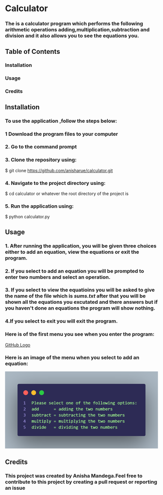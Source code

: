 # Calculator

### The is a calculator program which performs the following  arithmetic operations adding,multiplication,subtraction and division and it also allows you to see the equations you.

## Table of Contents
### Installation
### Usage
### Credits

## Installation
### To use the application ,follow the steps below:

### 1 Download the program files to your computer

### 2. Go  to the command prompt

### 3. Clone the repository using:
$ git clone https://github.com/anisharue/calculator.git

### 4. Navigate to the project directory using:
$ cd calculator or whatever the root directory of the project is

### 5. Run the application using:
$ python calculator.py

## Usage

### 1. After running the application, you will be given three choices either to add an equation, view the equations or exit the program.
### 2. If you select to add an equation you will be prompted to enter two numbers and select an operation.
### 3. If you select to view the equatioins you will be asked to give the name of the file which is ***sums.txt*** after that you will be shown all the equations you excutated and there answers but if you haven't done an equations the program will show nothing.
### 4.If you select to exit you will exit the program.
### Here is of the first menu you see when you enter the program:
[GitHub Logo](/images/img1.png)

### Here is an image of the menu when you select to add an equation:
![GitHub Logo](/images/img2.png)


## Credits
### This project was created by Anisha Mandega.Feel free to contribute to this project by creating a pull request or reporting an issue
